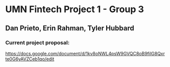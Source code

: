 # UMN Fintech Project 1 - Group 3
## Dan Prieto, Erin Rahman, Tyler Hubbard

### Current project proposal:
https://docs.google.com/document/d/1kv8oNWL4psW9GVQC8oB9filG8Qxrte0G6yAVZCeb1qo/edit
